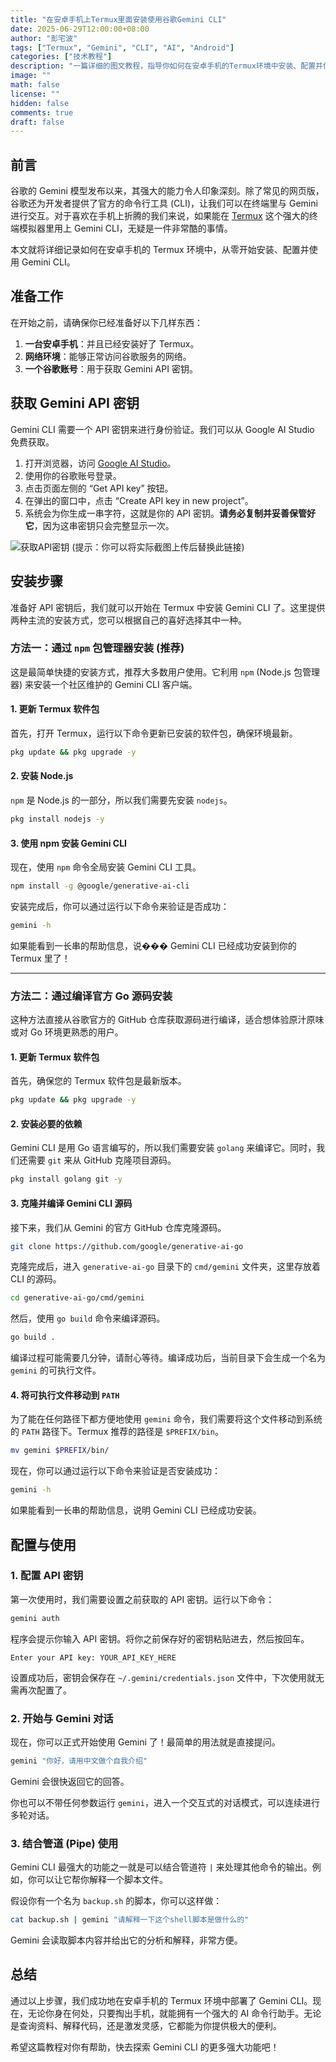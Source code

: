 ```yaml
---
title: "在安卓手机上Termux里面安装使用谷歌Gemini CLI"
date: 2025-06-29T12:00:00+08:00
author: "彭宅波"
tags: ["Termux", "Gemini", "CLI", "AI", "Android"]
categories: ["技术教程"]
description: "一篇详细的图文教程，指导你如何在安卓手机的Termux环境中安装、配置并使用谷歌官方的Gemini CLI工具，随时随地拥有强大的AI命令行助手。"
image: ""
math: false
license: ""
hidden: false
comments: true
draft: false
---
```


## 前言

谷歌的 Gemini 模型发布以来，其强大的能力令人印象深刻。除了常见的网页版，谷歌还为开发者提供了官方的命令行工具 (CLI)，让我们可以在终端里与 Gemini 进行交互。对于喜欢在手机上折腾的我们来说，如果能在 [Termux](https://termux.dev/en/) 这个强大的终端模拟器里用上 Gemini CLI，无疑是一件非常酷的事情。

本文就将详细记录如何在安卓手机的 Termux 环境中，从零开始安装、配置并使用 Gemini CLI。

## 准备工作

在开始之前，请确保你已经准备好以下几样东西：

1.  **一台安卓手机**：并且已经安装好了 Termux。
2.  **网络环境**：能够正常访问谷歌服务的网络。
3.  **一个谷歌账号**：用于获取 Gemini API 密钥。

## 获取 Gemini API 密钥

Gemini CLI 需要一个 API 密钥来进行身份验证。我们可以从 Google AI Studio 免费获取。

1.  打开浏览器，访问 [Google AI Studio](https://aistudio.google.com/)。
2.  使用你的谷歌账号登录。
3.  点击页面左侧的 “Get API key” 按钮。
4.  在弹出的窗口中，点击 “Create API key in new project”。
5.  系统会为你生成一串字符，这就是你的 API 密钥。**请务必复制并妥善保管好它**，因为这串密钥只会完整显示一次。

![获取API密钥](https://i.imgur.com/your-image-placeholder.png) (提示：你可以将实际截图上传后替换此链接)

## 安装步骤

准备好 API 密钥后，我们就可以开始在 Termux 中安装 Gemini CLI 了。这里提供两种主流的安装方式，您可以根据自己的喜好选择其中一种。

### 方法一：通过 `npm` 包管理器安装 (推荐)

这是最简单快捷的安装方式，推荐大多数用户使用。它利用 `npm` (Node.js 包管理器) 来安装一个社区维护的 Gemini CLI 客户端。

#### 1. 更新 Termux 软件包

首先，打开 Termux，运行以下命令更新已安装的软件包，确保环境最新。

```bash
pkg update && pkg upgrade -y
```

#### 2. 安装 Node.js

`npm` 是 Node.js 的一部分，所以我们需要先安装 `nodejs`。

```bash
pkg install nodejs -y
```

#### 3. 使用 npm 安装 Gemini CLI

现在，使用 `npm` 命令全局安装 Gemini CLI 工具。

```bash
npm install -g @google/generative-ai-cli
```

安装完成后，你可以通过运行以下命令来验证是否成功：

```bash
gemini -h
```

如果能看到一长串的帮助信息，说��� Gemini CLI 已经成功安装到你的 Termux 里了！

---

### 方法二：通过编译官方 Go 源码安装

这种方法直接从谷歌官方的 GitHub 仓库获取源码进行编译，适合想体验原汁原味或对 Go 环境更熟悉的用户。

#### 1. 更新 Termux 软件包

首先，确保您的 Termux 软件包是最新版本。

```bash
pkg update && pkg upgrade -y
```

#### 2. 安装必要的依赖

Gemini CLI 是用 Go 语言编写的，所以我们需要安装 `golang` 来编译它。同时，我们还需要 `git` 来从 GitHub 克隆项目源码。

```bash
pkg install golang git -y
```

#### 3. 克隆并编译 Gemini CLI 源码

接下来，我们从 Gemini 的官方 GitHub 仓库克隆源码。

```bash
git clone https://github.com/google/generative-ai-go
```

克隆完成后，进入 `generative-ai-go` 目录下的 `cmd/gemini` 文件夹，这里存放着 CLI 的源码。

```bash
cd generative-ai-go/cmd/gemini
```

然后，使用 `go build` 命令来编译源码。

```bash
go build .
```

编译过程可能需要几分钟，请耐心等待。编译成功后，当前目录下会生成一个名为 `gemini` 的可执行文件。

#### 4. 将可执行文件移动到 `PATH`

为了能在任何路径下都方便地使用 `gemini` 命令，我们需要将这个文件移动到系统的 `PATH` 路径下。Termux 推荐的路径是 `$PREFIX/bin`。

```bash
mv gemini $PREFIX/bin/
```

现在，你可以通过运行以下命令来验证是否安装成功：

```bash
gemini -h
```

如果能看到一长串的帮助信息，说明 Gemini CLI 已经成功安装。

## 配置与使用

### 1. 配置 API 密钥

第一次使用时，我们需要设置之前获取的 API 密钥。运行以下命令：

```bash
gemini auth
```

程序会提示你输入 API 密钥。将你之前保存好的密钥粘贴进去，然后按回车。

```
Enter your API key: YOUR_API_KEY_HERE
```

设置成功后，密钥会保存在 `~/.gemini/credentials.json` 文件中，下次使用就无需再次配置了。

### 2. 开始与 Gemini 对话

现在，你可以正式开始使用 Gemini 了！最简单的用法就是直接提问。

```bash
gemini "你好，请用中文做个自我介绍"
```

Gemini 会很快返回它的回答。

你也可以不带任何参数运行 `gemini`，进入一个交互式的对话模式，可以连续进行多轮对话。

### 3. 结合管道 (Pipe) 使用

Gemini CLI 最强大的功能之一就是可以结合管道符 `|` 来处理其他命令的输出。例如，你可以让它帮你解释一个脚本文件。

假设你有一个名为 `backup.sh` 的脚本，你可以这样做：

```bash
cat backup.sh | gemini "请解释一下这个shell脚本是做什么的"
```

Gemini 会读取脚本内容并给出它的分析和解释，非常方便。

## 总结

通过以上步骤，我们成功地在安卓手机的 Termux 环境中部署了 Gemini CLI。现在，无论你身在何处，只要掏出手机，就能拥有一个强大的 AI 命令行助手。无论是查询资料、解释代码，还是激发灵感，它都能为你提供极大的便利。

希望这篇教程对你有帮助，快去探索 Gemini CLI 的更多强大功能吧！
